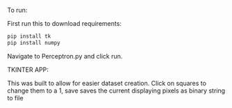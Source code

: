 To run: 

First run this to download requirements:

```bash
pip install tk
pip install numpy
```

Navigate to Perceptron.py and click run. 



TKINTER APP:

This was built to allow for easier dataset creation. Click on squares to change them to a 1, save saves the current displaying pixels as binary string to file
